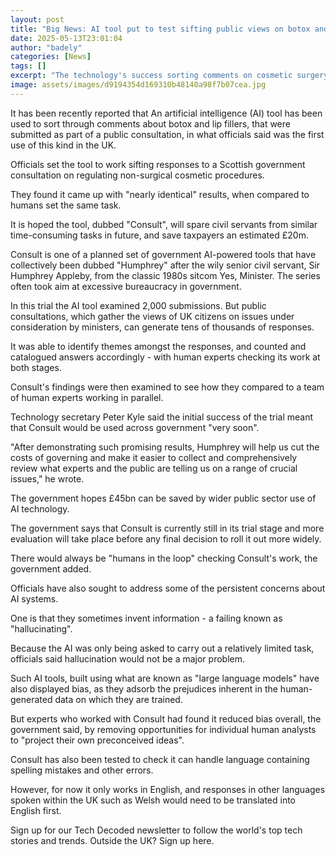 ```yaml
---
layout: post
title: "Big News: AI tool put to test sifting public views on botox and fillers"
date: 2025-05-13T23:01:04
author: "badely"
categories: [News]
tags: []
excerpt: "The technology's success sorting comments on cosmetic surgery paves the way for its wider use, the government says."
image: assets/images/d9194354d169310b48140a98f7b07cea.jpg
---
```


It has been recently reported that An artificial intelligence (AI) tool has been used to sort through comments  about botox and lip fillers, that were submitted as part of a public consultation, in what officials said was the first use of this kind in the UK.

Officials set the tool to work sifting responses to a Scottish government consultation on regulating non-surgical cosmetic procedures.

They found it came up with "nearly identical" results, when compared to humans set the same task.

It is hoped the tool, dubbed "Consult", will spare civil servants from similar time-consuming tasks in future, and save taxpayers an estimated £20m. 

Consult is one of a planned set of government AI-powered tools that have collectively been dubbed "Humphrey" after the wily senior civil servant, Sir Humphrey Appleby, from the classic 1980s sitcom Yes, Minister. The series often took aim at excessive bureaucracy in government.

In this trial the AI tool examined 2,000 submissions. But public consultations, which gather the views of UK citizens on issues under consideration by ministers, can generate tens of thousands of responses. 

It was able to identify themes amongst the responses, and counted and catalogued answers accordingly - with human experts checking its work at both stages.

Consult's findings were then examined to see how they compared to a team of human experts working in parallel.

Technology secretary Peter Kyle said the initial success of the trial meant that Consult would be used across government "very soon". 

"After demonstrating such promising results, Humphrey will help us cut the costs of governing and make it easier to collect and comprehensively review what experts and the public are telling us on a range of crucial issues," he wrote.

The government hopes £45bn can be saved by wider public sector use of AI technology.

The government says that Consult is currently still in its trial stage and more evaluation will take place before any final decision to roll it out more widely.

There would always be "humans in the loop" checking Consult's work, the government added.

Officials have also sought to address some of the persistent concerns about AI systems.

One is that they sometimes invent information - a failing known as "hallucinating". 

Because the AI was only being asked to carry out a relatively limited task, officials said hallucination would not be a major problem.

Such AI tools, built using what are known as "large language models" have also displayed bias, as they adsorb the prejudices inherent in the human-generated data on which they are trained. 

But experts who worked with Consult had found it reduced bias overall,  the government said, by removing opportunities for individual human analysts to "project their own preconceived ideas".

Consult has also been tested to check it can handle language containing spelling mistakes and other errors. 

However, for now it only works in English, and responses in other languages spoken within the UK such as Welsh would need to be translated into English first.

Sign up for our Tech Decoded newsletter to follow the world's top tech stories and trends. Outside the UK? Sign up here.

